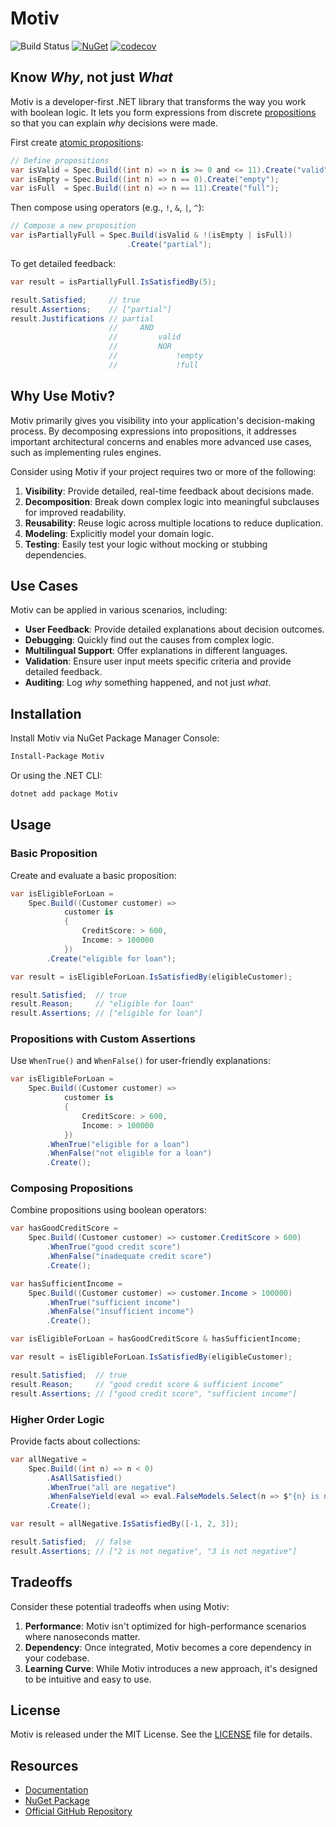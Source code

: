 # Motiv

![Build Status](https://github.com/karlssberg/Motiv/actions/workflows/dotnet.yml/badge.svg) [![NuGet](https://img.shields.io/nuget/v/Motiv.svg)](https://www.nuget.org/packages/Motiv/) [![codecov](https://codecov.io/gh/karlssberg/Motiv/graph/badge.svg?token=XNN34D2JIP)](https://codecov.io/gh/karlssberg/Motiv)

## Know _Why_, not just _What_

Motiv is a developer-first .NET library that transforms the way you work with boolean logic.
It lets you form expressions from discrete [propositions](https://en.wikipedia.org/wiki/Proposition) so that you
can explain _why_ decisions were made.

First create [atomic propositions](https://en.wikipedia.org/wiki/Atomic_sentence):

```csharp
// Define propositions
var isValid = Spec.Build((int n) => n is >= 0 and <= 11).Create("valid");
var isEmpty = Spec.Build((int n) => n == 0).Create("empty");
var isFull  = Spec.Build((int n) => n == 11).Create("full");
```

Then compose using operators (e.g., `!`,  `&`, `|`, `^`):

```csharp
// Compose a new proposition
var isPartiallyFull = Spec.Build(isValid & !(isEmpty | isFull))
                          .Create("partial");
```

To get detailed feedback:

```csharp
var result = isPartiallyFull.IsSatisfiedBy(5);

result.Satisfied;     // true
result.Assertions;    // ["partial"]
result.Justifications // partial
                      //     AND
                      //         valid
                      //         NOR
                      //             !empty
                      //             !full
```

## Why Use Motiv?

Motiv primarily gives you visibility into your application's decision-making process.
By decomposing expressions into propositions,
it addresses important architectural concerns and enables more advanced use cases, such as implementing rules engines.

Consider using Motiv if your project requires two or more of the following:

1. **Visibility**: Provide detailed, real-time feedback about decisions made.
2. **Decomposition**: Break down complex logic into meaningful subclauses for improved readability.
3. **Reusability**: Reuse logic across multiple locations to reduce duplication.
4. **Modeling**: Explicitly model your domain logic.
5. **Testing**: Easily test your logic without mocking or stubbing dependencies.

## Use Cases

Motiv can be applied in various scenarios, including:

* **User Feedback**: Provide detailed explanations about decision outcomes.
* **Debugging**: Quickly find out the causes from complex logic.
* **Multilingual Support**: Offer explanations in different languages.
* **Validation**: Ensure user input meets specific criteria and provide detailed feedback.
* **Auditing**: Log _why_ something happened, and not just _what_.

## Installation

Install Motiv via NuGet Package Manager Console:
```bash
Install-Package Motiv
```
Or using the .NET CLI:
```bash
dotnet add package Motiv
```

## Usage

### Basic Proposition

Create and evaluate a basic proposition:

```csharp
var isEligibleForLoan =
    Spec.Build((Customer customer) =>
            customer is
            {
                CreditScore: > 600,
                Income: > 100000
            })
        .Create("eligible for loan");

var result = isEligibleForLoan.IsSatisfiedBy(eligibleCustomer);

result.Satisfied;  // true
result.Reason;     // "eligible for loan"
result.Assertions; // ["eligible for loan"]
```

### Propositions with Custom Assertions

Use `WhenTrue()` and `WhenFalse()` for user-friendly explanations:

```csharp
var isEligibleForLoan =
    Spec.Build((Customer customer) =>
            customer is
            {
                CreditScore: > 600,
                Income: > 100000
            })
        .WhenTrue("eligible for a loan")
        .WhenFalse("not eligible for a loan")
        .Create();
```

### Composing Propositions

Combine propositions using boolean operators:

```csharp
var hasGoodCreditScore =
    Spec.Build((Customer customer) => customer.CreditScore > 600)
        .WhenTrue("good credit score")
        .WhenFalse("inadequate credit score")
        .Create();

var hasSufficientIncome =
    Spec.Build((Customer customer) => customer.Income > 100000)
        .WhenTrue("sufficient income")
        .WhenFalse("insufficient income")
        .Create();

var isEligibleForLoan = hasGoodCreditScore & hasSufficientIncome;

var result = isEligibleForLoan.IsSatisfiedBy(eligibleCustomer);

result.Satisfied;  // true
result.Reason;     // "good credit score & sufficient income"
result.Assertions; // ["good credit score", "sufficient income"]
```

### Higher Order Logic

Provide facts about collections:

```csharp
var allNegative =
    Spec.Build((int n) => n < 0)
        .AsAllSatisfied()
        .WhenTrue("all are negative")
        .WhenFalseYield(eval => eval.FalseModels.Select(n => $"{n} is not negative"))
        .Create();

var result = allNegative.IsSatisfiedBy([-1, 2, 3]);

result.Satisfied;  // false
result.Assertions; // ["2 is not negative", "3 is not negative"]
```

## Tradeoffs

Consider these potential tradeoffs when using Motiv:

1. **Performance**: Motiv isn't optimized for high-performance scenarios where nanoseconds matter.
2. **Dependency**: Once integrated, Motiv becomes a core dependency in your codebase.
3. **Learning Curve**: While Motiv introduces a new approach, it's designed to be intuitive and easy to use.

## License

Motiv is released under the MIT License. See the [LICENSE](LICENSE) file for details.

## Resources

- [Documentation](https://karlssberg.github.io/Motiv/)
- [NuGet Package](https://www.nuget.org/packages/Motiv/)
- [Official GitHub Repository](https://github.com/karlssberg/Motiv)

